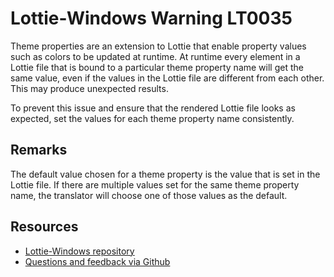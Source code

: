 ﻿[comment]: # (name:ThemePropertyValuesAreInconsistent)
[comment]: # (text:Theme property "{themePropertyName}" has more than one value at layer: "{layerPath}". Using {chosenValue} in place of {requestedValue}.)

# Lottie-Windows Warning LT0035

Theme properties are an extension to Lottie that enable property values such as colors
to be updated at runtime. At runtime every element in a Lottie file that is bound to a
particular theme property name will get the same value, even if the values in the Lottie
file are different from each other. This may produce unexpected results.

To prevent this issue and ensure that the rendered Lottie file looks as expected, set
the values for each theme property name consistently.

## Remarks
The default value chosen for a theme property is the value that is set in the Lottie file.
If there are multiple values set for the same theme property name, the translator will
choose one of those values as the default.

## Resources

* [Lottie-Windows repository](https://aka.ms/lottie)
* [Questions and feedback via Github](https://github.com/windows-toolkit/Lottie-Windows/issues)
